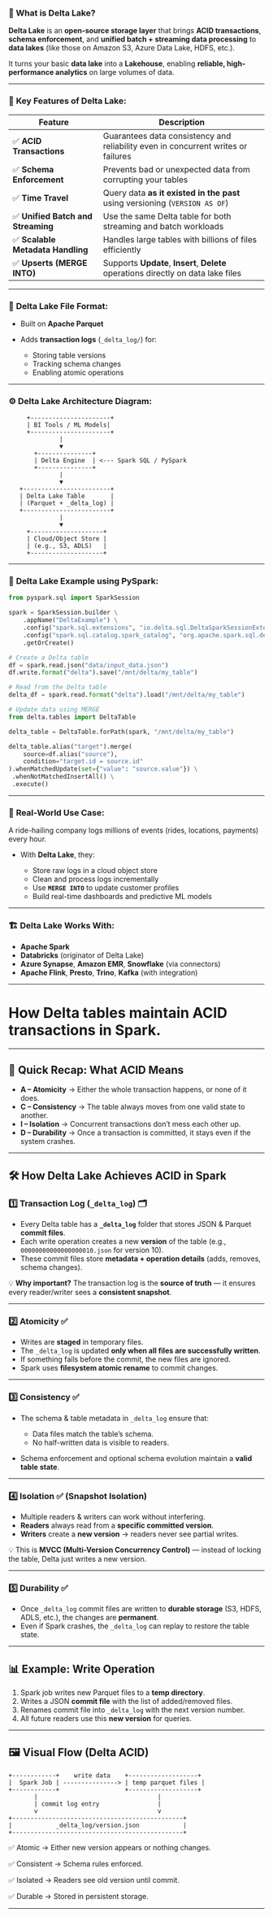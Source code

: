 ### 🔁 What is **Delta Lake**?

**Delta Lake** is an **open-source storage layer** that brings **ACID transactions**, **schema enforcement**, and **unified batch + streaming data processing** to **data lakes** (like those on Amazon S3, Azure Data Lake, HDFS, etc.).

It turns your basic **data lake** into a **Lakehouse**, enabling **reliable, high-performance analytics** on large volumes of data.

---

### 🧱 **Key Features of Delta Lake:**

| Feature                           | Description                                                                        |
| --------------------------------- | ---------------------------------------------------------------------------------- |
| ✅ **ACID Transactions**           | Guarantees data consistency and reliability even in concurrent writes or failures  |
| ✅ **Schema Enforcement**          | Prevents bad or unexpected data from corrupting your tables                        |
| ✅ **Time Travel**                 | Query data **as it existed in the past** using versioning (`VERSION AS OF`)        |
| ✅ **Unified Batch and Streaming** | Use the same Delta table for both streaming and batch workloads                    |
| ✅ **Scalable Metadata Handling**  | Handles large tables with billions of files efficiently                            |
| ✅ **Upserts (MERGE INTO)**        | Supports **Update**, **Insert**, **Delete** operations directly on data lake files |

---

### 💾 **Delta Lake File Format:**

* Built on **Apache Parquet**
* Adds **transaction logs** (`_delta_log/`) for:

  * Storing table versions
  * Tracking schema changes
  * Enabling atomic operations

---

### ⚙️ **Delta Lake Architecture Diagram:**

```
     +----------------------+
     | BI Tools / ML Models|
     +----------------------+
              |
              ▼
       +---------------+
       | Delta Engine  | <--- Spark SQL / PySpark
       +---------------+
              |
              ▼
   +------------------------+
   | Delta Lake Table       |
   | (Parquet + _delta_log) |
   +------------------------+
              |
              ▼
     +--------------------+
     | Cloud/Object Store |
     | (e.g., S3, ADLS)   |
     +--------------------+
```

---

### 🧪 **Delta Lake Example using PySpark:**

```python
from pyspark.sql import SparkSession

spark = SparkSession.builder \
    .appName("DeltaExample") \
    .config("spark.sql.extensions", "io.delta.sql.DeltaSparkSessionExtension") \
    .config("spark.sql.catalog.spark_catalog", "org.apache.spark.sql.delta.catalog.DeltaCatalog") \
    .getOrCreate()

# Create a Delta table
df = spark.read.json("data/input_data.json")
df.write.format("delta").save("/mnt/delta/my_table")

# Read from the Delta table
delta_df = spark.read.format("delta").load("/mnt/delta/my_table")

# Update data using MERGE
from delta.tables import DeltaTable

delta_table = DeltaTable.forPath(spark, "/mnt/delta/my_table")

delta_table.alias("target").merge(
    source=df.alias("source"),
    condition="target.id = source.id"
).whenMatchedUpdate(set={"value": "source.value"}) \
 .whenNotMatchedInsertAll() \
 .execute()
```

---

### 🧠 **Real-World Use Case:**

A ride-hailing company logs millions of events (rides, locations, payments) every hour.

* With **Delta Lake**, they:

  * Store raw logs in a cloud object store
  * Clean and process logs incrementally
  * Use **`MERGE INTO`** to update customer profiles
  * Build real-time dashboards and predictive ML models

---

### 🏗️ **Delta Lake Works With:**

* **Apache Spark**
* **Databricks** (originator of Delta Lake)
* **Azure Synapse**, **Amazon EMR**, **Snowflake** (via connectors)
* **Apache Flink**, **Presto**, **Trino**, **Kafka** (with integration)

---

# **How Delta tables maintain ACID transactions** in Spark.

---

## 📌 Quick Recap: What ACID Means

* **A – Atomicity** → Either the whole transaction happens, or none of it does.
* **C – Consistency** → The table always moves from one valid state to another.
* **I – Isolation** → Concurrent transactions don’t mess each other up.
* **D – Durability** → Once a transaction is committed, it stays even if the system crashes.

---

## 🛠 How Delta Lake Achieves ACID in Spark

### **1️⃣ Transaction Log (`_delta_log`) 🗂**

* Every Delta table has a **`_delta_log`** folder that stores JSON & Parquet **commit files**.
* Each write operation creates a new **version** of the table (e.g., `00000000000000000010.json` for version 10).
* These commit files store **metadata + operation details** (adds, removes, schema changes).

💡 **Why important?**
The transaction log is the **source of truth** — it ensures every reader/writer sees a **consistent snapshot**.

---

### **2️⃣ Atomicity ✅**

* Writes are **staged** in temporary files.
* The `_delta_log` is updated **only when all files are successfully written**.
* If something fails before the commit, the new files are ignored.
* Spark uses **filesystem atomic rename** to commit changes.

---

### **3️⃣ Consistency ✅**

* The schema & table metadata in `_delta_log` ensure that:

  * Data files match the table’s schema.
  * No half-written data is visible to readers.
* Schema enforcement and optional schema evolution maintain a **valid table state**.

---

### **4️⃣ Isolation ✅** (Snapshot Isolation)

* Multiple readers & writers can work without interfering.
* **Readers** always read from a **specific committed version**.
* **Writers** create a **new version** → readers never see partial writes.

💡 This is **MVCC (Multi-Version Concurrency Control)** — instead of locking the table, Delta just writes a new version.

---

### **5️⃣ Durability ✅**

* Once `_delta_log` commit files are written to **durable storage** (S3, HDFS, ADLS, etc.), the changes are **permanent**.
* Even if Spark crashes, the `_delta_log` can replay to restore the table state.

---

## 📊 Example: Write Operation

1. Spark job writes new Parquet files to a **temp directory**.
2. Writes a JSON **commit file** with the list of added/removed files.
3. Renames commit file into `_delta_log` with the next version number.
4. All future readers use this **new version** for queries.

---

## 🖼 Visual Flow (Delta ACID)

```
+------------+    write data    +-------------------+  
|  Spark Job | ---------------> | temp parquet files |
+------------+                  +-------------------+
       |                                 |
       | commit log entry                |
       v                                 v
+-----------------------------------------------+
|            _delta_log/version.json            |
+-----------------------------------------------+
```

✅ Atomic → Either new version appears or nothing changes.

✅ Consistent → Schema rules enforced.

✅ Isolated → Readers see old version until commit.

✅ Durable → Stored in persistent storage.

---
